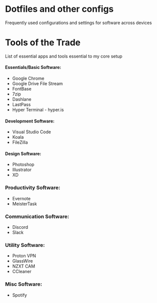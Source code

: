 # Dotfiles and other configs
Frequently used configurations and settings for software across devices



# Tools of the Trade
List of essential apps and tools essential to my core setup

#### Essentials/Basic Software:
* Google Chrome
* Google Drive File Stream
* FontBase
* 7zip
* Dashlane
* LastPass
* Hyper Terminal - hyper.is

#### Development Software:
* Visual Studio Code
* Koala
* FileZilla

#### Design Software:
* Photoshop
* Illustrator
* XD

### Productivity Software:
* Evernote
* MeisterTask

### Communication Software:
* Discord
* Slack

### Utility Software:
* Proton VPN
* GlassWire
* NZXT CAM
* CCleaner

### Misc Software:
* Spotify

